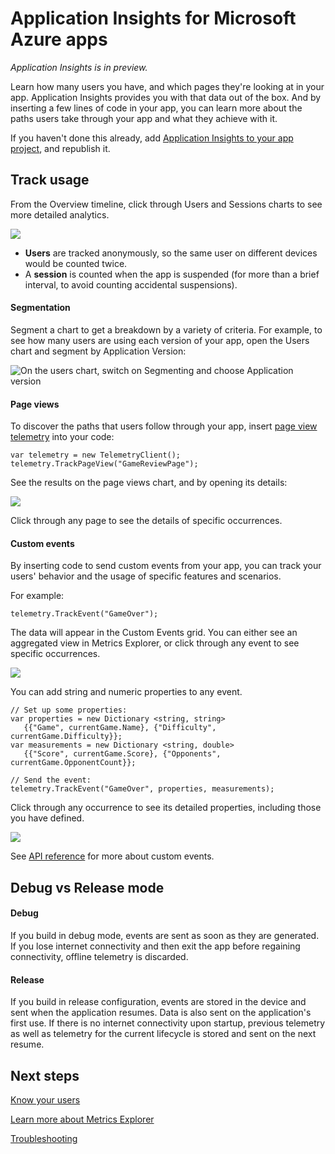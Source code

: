 <properties 
	pageTitle="Application Insights for Microsoft Azure apps" 
	description="Analyze usage and performance of your Azure app with Application Insights." 
	services="application-insights" 
    documentationCenter="windows"
	authors="alancameronwills" 
	manager="ronmart"/>

<tags 
	ms.service="application-insights" 
	ms.workload="tbd" 
	ms.tgt_pltfrm="ibiza" 
	ms.devlang="na" 
	ms.topic="article" 
	ms.date="02/28/2015" 
	ms.author="awills"/>

#  Application Insights for Microsoft Azure apps

*Application Insights is in preview.*

Learn how many users you have, and which pages they're looking at in your app. Application Insights provides you with that data out of the box. And by inserting a few lines of code in your app, you can learn more about the paths users take through your app and what they achieve with it.

If you haven't done this already, add [Application Insights to your app project][windows], and republish it. 


## <a name="usage"></a>Track usage

From the Overview timeline, click through Users and Sessions charts to see more detailed analytics.


![](./media/appinsights/appinsights-d018-oview.png)

* **Users** are tracked anonymously, so the same user on different devices would be counted twice.
* A **session** is counted when the app is suspended (for more than a brief interval, to avoid counting accidental suspensions).

#### Segmentation

Segment a chart to get a breakdown by a variety of criteria. For example, to see how many users are using each version of your app, open the Users chart and segment by Application Version: 

![On the users chart, switch on Segmenting and choose Application version](./media/appinsights/appinsights-d25-usage.png)


#### Page views

To discover the paths that users follow through your app, insert [page view telemetry][api] into  your code:

    var telemetry = new TelemetryClient();
    telemetry.TrackPageView("GameReviewPage");

See the results on the page views chart, and by opening its details:

![](./media/appinsights/appinsights-d27-pages.png)

Click through any page to see the details of specific occurrences.

#### Custom events

By inserting code to send custom events from your app, you can track your users' behavior and the usage of specific features and scenarios. 

For example:

    telemetry.TrackEvent("GameOver");

The data will appear in the Custom Events grid. You can either see an aggregated view in Metrics Explorer, or click through any event to see specific occurrences.

![](./media/appinsights/appinsights-d28-events.png)


You can add string and numeric properties to any event.


    // Set up some properties:
    var properties = new Dictionary <string, string> 
       {{"Game", currentGame.Name}, {"Difficulty", currentGame.Difficulty}};
    var measurements = new Dictionary <string, double>
       {{"Score", currentGame.Score}, {"Opponents", currentGame.OpponentCount}};

    // Send the event:
    telemetry.TrackEvent("GameOver", properties, measurements);


Click through any occurrence to see its detailed properties, including those you have defined.


![](./media/appinsights/appinsights-d29-eventProps.png)

See [API reference][api] for more about custom events.



## <a name="debug"></a>Debug vs Release mode

#### Debug

If you build in debug mode, events are sent as soon as they are generated. If you lose internet connectivity and then exit the app before regaining connectivity, offline telemetry is discarded.

#### Release

If you build in release configuration, events are stored in the device and sent when the application resumes. Data is also sent on the application's first use. If there is no internet connectivity upon startup, previous telemetry as well as telemetry for the current lifecycle is stored and sent on the next resume.

## <a name="next"></a>Next steps

[Know your users][knowUsers]

[Learn more about Metrics Explorer][metrics]


[Troubleshooting][qna]




<!--Link references-->

[api]: app-insights-api-custom-events-metrics.md
[knowUsers]: app-insights-overview-usage.md
[metrics]: app-insights-metrics-explorer.md
[qna]: app-insights-troubleshoot-faq.md
[windows]: app-insights-windows-get-started.md


